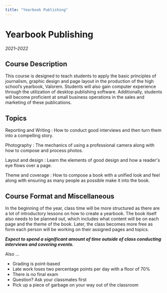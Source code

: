 ```yaml
---
title: "Yearbook Publishing"
---
```


# Yearbook Publishing
_2021–2022_

## Course Description

This course is designed to teach students to apply the basic principles of journalism, graphic design and page layout in the production of the high school’s yearbook, Valorem. Students will also gain computer experience through the utilization of desktop publishing software. Additionally, students will become proficient at small business operations in the sales and marketing of these publications.

## Topics

Reporting and Writing
: How to conduct good interviews and then turn them into a compelling story.

Photography
: The mechanics of using a professional camera along with how to compose and process photos.

Layout and design
: Learn the elements of good design and how a reader's eye flows over a page.

Theme and coverage
: How to compose a book with a unified look and feel along with ensuring as many people as possible make it into the book.


## Course Format and Miscellaneous

In the beginning of the year, class time will be more structured as there are a lot of introductory lessons on how to create a yearbook. The book itself also needs to be planned out, which includes what content will be on each page and the theme of the book. Later, the class becomes more free as form each person will be working on their assigned pages and topics.

***Expect to spend a significant amount of time outside of class conducting interviews and covering events.***

Also ...

- Grading is point-based
- Late work loses two percentage points per day with a floor of 70%
- There is no final exam
- Question? Ask your classmates first
- Pick up a piece of garbage on your way out of the classroom